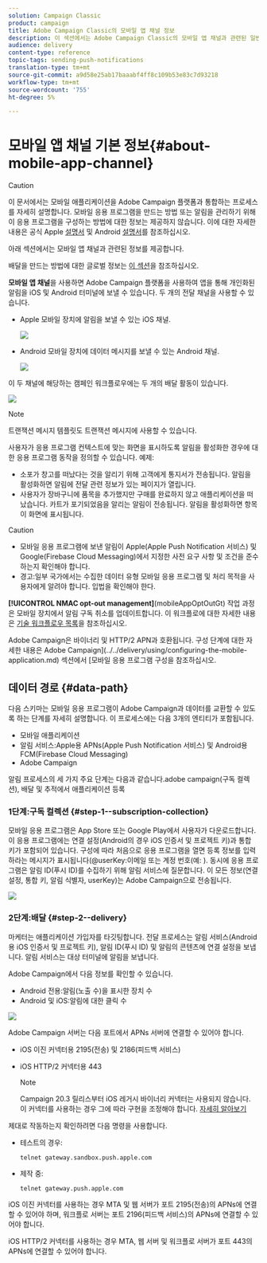 ```yaml
---
solution: Campaign Classic
product: campaign
title: Adobe Campaign Classic의 모바일 앱 채널 정보
description: 이 섹션에서는 Adobe Campaign Classic의 모바일 앱 채널과 관련된 일반 정보를 제공합니다.
audience: delivery
content-type: reference
topic-tags: sending-push-notifications
translation-type: tm+mt
source-git-commit: a9d58e25ab17baaabf4ff8c109b53e83c7d93218
workflow-type: tm+mt
source-wordcount: '755'
ht-degree: 5%

---
```



# 모바일 앱 채널 기본 정보{#about-mobile-app-channel}

>[!CAUTION]
>
>이 문서에서는 모바일 애플리케이션을 Adobe Campaign 플랫폼과 통합하는 프로세스를 자세히 설명합니다. 모바일 응용 프로그램을 만드는 방법 또는 알림을 관리하기 위해 이 응용 프로그램을 구성하는 방법에 대한 정보는 제공하지 않습니다. 이에 대한 자세한 내용은 공식 Apple [설명서](https://developer.apple.com/) 및 Android [설명서](https://developer.android.com/index.html)를 참조하십시오.

아래 섹션에서는 모바일 앱 채널과 관련된 정보를 제공합니다.

배달을 만드는 방법에 대한 글로벌 정보는 [이 섹션](../../delivery/using/steps-about-delivery-creation-steps.md)을 참조하십시오.

**모바일 앱 채널**&#x200B;을 사용하면 Adobe Campaign 플랫폼을 사용하여 앱을 통해 개인화된 알림을 iOS 및 Android 터미널에 보낼 수 있습니다. 두 개의 전달 채널을 사용할 수 있습니다.

* Apple 모바일 장치에 알림을 보낼 수 있는 iOS 채널.

   ![](assets/nmac_intro_2.png)

* Android 모바일 장치에 데이터 메시지를 보낼 수 있는 Android 채널.

   ![](assets/nmac_intro_1.png)

이 두 채널에 해당하는 캠페인 워크플로우에는 두 개의 배달 활동이 있습니다.

![](assets/nmac_intro_3.png)

>[!NOTE]
>
>트랜잭션 메시지 템플릿도 트랜잭션 메시지에 사용할 수 있습니다.

사용자가 응용 프로그램 컨텍스트에 맞는 화면을 표시하도록 알림을 활성화한 경우에 대한 응용 프로그램 동작을 정의할 수 있습니다. 예제:

* 소포가 창고를 떠났다는 것을 알리기 위해 고객에게 통지서가 전송됩니다. 알림을 활성화하면 알림에 전달 관련 정보가 있는 페이지가 열립니다.
* 사용자가 장바구니에 품목을 추가했지만 구매를 완료하지 않고 애플리케이션을 떠났습니다. 카트가 포기되었음을 알리는 알림이 전송됩니다. 알림을 활성화하면 항목이 화면에 표시됩니다.

>[!CAUTION]
>
>* 모바일 응용 프로그램에 보낸 알림이 Apple(Apple Push Notification 서비스) 및 Google(Firebase Cloud Messaging)에서 지정한 사전 요구 사항 및 조건을 준수하는지 확인해야 합니다.
>* 경고:일부 국가에서는 수집한 데이터 유형 모바일 응용 프로그램 및 처리 목적을 사용자에게 알려야 합니다. 입법을 확인해야 한다.


**[!UICONTROL NMAC opt-out management]**(mobileAppOptOutGt) 작업 과정은 모바일 장치에서 알림 구독 취소를 업데이트합니다. 이 워크플로에 대한 자세한 내용은 [기술 워크플로우 목록](../../workflow/using/about-technical-workflows.md)을 참조하십시오.

Adobe Campaign은 바이너리 및 HTTP/2 APN과 호환됩니다. 구성 단계에 대한 자세한 내용은 Adobe Campaign](../../delivery/using/configuring-the-mobile-application.md) 섹션에서 [모바일 응용 프로그램 구성을 참조하십시오.

## 데이터 경로 {#data-path}

다음 스키마는 모바일 응용 프로그램이 Adobe Campaign과 데이터를 교환할 수 있도록 하는 단계를 자세히 설명합니다. 이 프로세스에는 다음 3개의 엔티티가 포함됩니다.

* 모바일 애플리케이션
* 알림 서비스:Apple용 APNs(Apple Push Notification 서비스) 및 Android용 FCM(Firebase Cloud Messaging)
* Adobe Campaign

알림 프로세스의 세 가지 주요 단계는 다음과 같습니다.adobe campaign(구독 컬렉션), 배달 및 추적에서 애플리케이션 등록

### 1단계:구독 컬렉션 {#step-1--subscription-collection}

모바일 응용 프로그램은 App Store 또는 Google Play에서 사용자가 다운로드합니다. 이 응용 프로그램에는 연결 설정(Android의 경우 iOS 인증서 및 프로젝트 키)과 통합 키가 포함되어 있습니다. 구성에 따라 처음으로 응용 프로그램을 열면 등록 정보를 입력하라는 메시지가 표시됩니다(@userKey:이메일 또는 계정 번호(예: ). 동시에 응용 프로그램은 알림 ID(푸시 ID)를 수집하기 위해 알림 서비스에 질문합니다. 이 모든 정보(연결 설정, 통합 키, 알림 식별자, userKey)는 Adobe Campaign으로 전송됩니다.

![](assets/nmac_register_view.png)

### 2단계:배달 {#step-2--delivery}

마케터는 애플리케이션 가입자를 타깃팅합니다. 전달 프로세스는 알림 서비스(Android용 iOS 인증서 및 프로젝트 키), 알림 ID(푸시 ID) 및 알림의 콘텐츠에 연결 설정을 보냅니다. 알림 서비스는 대상 터미널에 알림을 보냅니다.

Adobe Campaign에서 다음 정보를 확인할 수 있습니다.

* Android 전용:알림(노출 수)을 표시한 장치 수
* Android 및 iOS:알림에 대한 클릭 수

![](assets/nmac_delivery_view.png)

Adobe Campaign 서버는 다음 포트에서 APNs 서버에 연결할 수 있어야 합니다.

* iOS 이진 커넥터용 2195(전송) 및 2186(피드백 서비스)
* iOS HTTP/2 커넥터용 443

   >[!NOTE]
   >
   > Campaign 20.3 릴리스부터 iOS 레거시 바이너리 커넥터는 사용되지 않습니다. 이 커넥터를 사용하는 경우 그에 따라 구현을 조정해야 합니다. [자세히 알아보기](https://helpx.adobe.com/kr/campaign/kb/migrate-to-apns-http2.html)

제대로 작동하는지 확인하려면 다음 명령을 사용합니다.

* 테스트의 경우:

   ```
   telnet gateway.sandbox.push.apple.com
   ```

* 제작 중:

   ```
   telnet gateway.push.apple.com
   ```

iOS 이진 커넥터를 사용하는 경우 MTA 및 웹 서버가 포트 2195(전송)의 APNs에 연결할 수 있어야 하며, 워크플로 서버는 포트 2196(피드백 서비스)의 APNs에 연결할 수 있어야 합니다.

iOS HTTP/2 커넥터를 사용하는 경우 MTA, 웹 서버 및 워크플로 서버가 포트 443의 APNs에 연결할 수 있어야 합니다.

